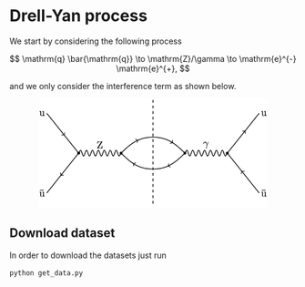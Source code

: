 # Drell-Yan process

We start by considering the following process

$$
\mathrm{q} \bar{\mathrm{q}} \to \mathrm{Z}/\gamma \to \mathrm{e}^{-} \mathrm{e}^{+},
$$

and we only consider the interference term as shown below.

<div align="center">
<img src="dy-int.png" width="400">
</div>

## Download dataset

In order to download the datasets just run

```bash
python get_data.py
```
